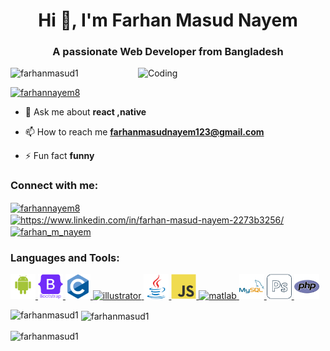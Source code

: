 
<h1 align="center">Hi 👋, I'm Farhan Masud Nayem</h1>
<h3 align="center">A passionate Web Developer from Bangladesh</h3>
<img align="right" alt="Coding" width="300" src="https://media.licdn.com/dms/image/v2/D5603AQFdIcDw9OgzGA/profile-displayphoto-shrink_400_400/profile-displayphoto-shrink_400_400/0/1693214750059?e=1732147200&v=beta&t=3f4_pEodbOgPBBka07ioKDPHKtyNXr01yUd3ZViV4JE">

<p align="left"> <img src="https://komarev.com/ghpvc/?username=farhanmasud1&label=Profile%20views&color=0e75b6&style=flat" alt="farhanmasud1" /> </p>

<p align="left"> <a href="https://twitter.com/farhannayem8" target="blank"><img src="https://img.shields.io/twitter/follow/farhannayem8?logo=twitter&style=for-the-badge" alt="farhannayem8" /></a> </p>

- 💬 Ask me about **react ,native**

- 📫 How to reach me **farhanmasudnayem123@gmail.com**

- ⚡ Fun fact **funny**

<h3 align="left">Connect with me:</h3>
<p align="left">
<a href="https://twitter.com/farhannayem8" target="blank"><img align="center" src="https://raw.githubusercontent.com/rahuldkjain/github-profile-readme-generator/master/src/images/icons/Social/twitter.svg" alt="farhannayem8" height="30" width="40" /></a>
<a href="https://linkedin.com/in/https://www.linkedin.com/in/farhan-masud-nayem-2273b3256/" target="blank"><img align="center" src="https://raw.githubusercontent.com/rahuldkjain/github-profile-readme-generator/master/src/images/icons/Social/linked-in-alt.svg" alt="https://www.linkedin.com/in/farhan-masud-nayem-2273b3256/" height="30" width="40" /></a>
<a href="https://www.youtube.com/c/farhan_m_nayem" target="blank"><img align="center" src="https://raw.githubusercontent.com/rahuldkjain/github-profile-readme-generator/master/src/images/icons/Social/youtube.svg" alt="farhan_m_nayem" height="30" width="40" /></a>
</p>

<h3 align="left">Languages and Tools:</h3>
<p align="left"> <a href="https://developer.android.com" target="_blank" rel="noreferrer"> <img src="https://raw.githubusercontent.com/devicons/devicon/master/icons/android/android-original-wordmark.svg" alt="android" width="40" height="40"/> </a> <a href="https://getbootstrap.com" target="_blank" rel="noreferrer"> <img src="https://raw.githubusercontent.com/devicons/devicon/master/icons/bootstrap/bootstrap-plain-wordmark.svg" alt="bootstrap" width="40" height="40"/> </a> <a href="https://www.cprogramming.com/" target="_blank" rel="noreferrer"> <img src="https://raw.githubusercontent.com/devicons/devicon/master/icons/c/c-original.svg" alt="c" width="40" height="40"/> </a> <a href="https://www.adobe.com/in/products/illustrator.html" target="_blank" rel="noreferrer"> <img src="https://www.vectorlogo.zone/logos/adobe_illustrator/adobe_illustrator-icon.svg" alt="illustrator" width="40" height="40"/> </a> <a href="https://www.java.com" target="_blank" rel="noreferrer"> <img src="https://raw.githubusercontent.com/devicons/devicon/master/icons/java/java-original.svg" alt="java" width="40" height="40"/> </a> <a href="https://developer.mozilla.org/en-US/docs/Web/JavaScript" target="_blank" rel="noreferrer"> <img src="https://raw.githubusercontent.com/devicons/devicon/master/icons/javascript/javascript-original.svg" alt="javascript" width="40" height="40"/> </a> <a href="https://www.mathworks.com/" target="_blank" rel="noreferrer"> <img src="https://upload.wikimedia.org/wikipedia/commons/2/21/Matlab_Logo.png" alt="matlab" width="40" height="40"/> </a> <a href="https://www.mysql.com/" target="_blank" rel="noreferrer"> <img src="https://raw.githubusercontent.com/devicons/devicon/master/icons/mysql/mysql-original-wordmark.svg" alt="mysql" width="40" height="40"/> </a> <a href="https://www.photoshop.com/en" target="_blank" rel="noreferrer"> <img src="https://raw.githubusercontent.com/devicons/devicon/master/icons/photoshop/photoshop-line.svg" alt="photoshop" width="40" height="40"/> </a> <a href="https://www.php.net" target="_blank" rel="noreferrer"> <img src="https://raw.githubusercontent.com/devicons/devicon/master/icons/php/php-original.svg" alt="php" width="40" height="40"/> </a> </p>

<p><img align="left" src="https://github-readme-stats.vercel.app/api/top-langs?username=farhanmasud1&show_icons=true&locale=en&layout=compact" alt="farhanmasud1" /></p>

<p>&nbsp;<img align="center" src="https://github-readme-stats.vercel.app/api?username=farhanmasud1&show_icons=true&locale=en" alt="farhanmasud1" /></p>

<p><img align="center" src="https://github-readme-streak-stats.herokuapp.com/?user=farhanmasud1&" alt="farhanmasud1" /></p>
